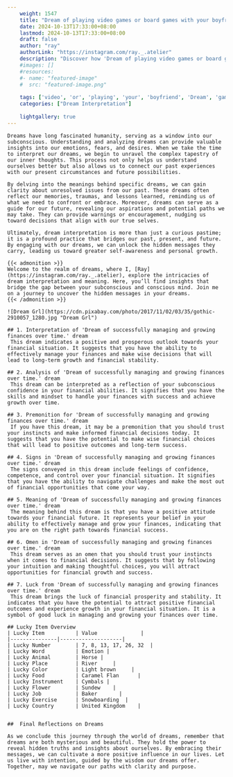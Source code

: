 ```yaml
---
    weight: 1547
    title: "Dream of playing video games or board games with your boyfriend"  # Assuming 'title' column exists
    date: 2024-10-13T17:33:00+08:00
    lastmod: 2024-10-13T17:33:00+08:00
    draft: false
    author: "ray"
    authorLink: "https://instagram.com/ray._.atelier"
    description: "Discover how 'Dream of playing video games or board games with your boyfriend' can interpret your future and uncover its significant meanings in your life."
    #images: []
    #resources:
    #- name: "featured-image"
    #  src: "featured-image.png"
    
    tags: ['video', 'or', 'playing', 'your', 'boyfriend', 'Dream', 'games', 'of', 'with', 'board']
    categories: ["Dream Interpretation"]
    
    lightgallery: true
---
```

    
    Dreams have long fascinated humanity, serving as a window into our subconscious. Understanding and analyzing dreams can provide valuable insights into our emotions, fears, and desires. When we take the time to interpret our dreams, we begin to unravel the complex tapestry of our inner thoughts. This process not only helps us understand ourselves better but also allows us to connect our past experiences with our present circumstances and future possibilities.
    
    By delving into the meanings behind specific dreams, we can gain clarity about unresolved issues from our past. These dreams often reflect our memories, traumas, and lessons learned, reminding us of what we need to confront or embrace. Moreover, dreams can serve as a guide for our future, revealing our aspirations and potential paths we may take. They can provide warnings or encouragement, nudging us toward decisions that align with our true selves.
    
    Ultimately, dream interpretation is more than just a curious pastime; it is a profound practice that bridges our past, present, and future. By engaging with our dreams, we can unlock the hidden messages they carry, leading us toward greater self-awareness and personal growth.
    
    {{< admonition >}}
    Welcome to the realm of dreams, where I, [Ray](https://instagram.com/ray._.atelier), explore the intricacies of dream interpretation and meaning. Here, you’ll find insights that bridge the gap between your subconscious and conscious mind. Join me on a journey to uncover the hidden messages in your dreams.
    {{< /admonition >}}
    
    ![Dream Grl](https://cdn.pixabay.com/photo/2017/11/02/03/35/gothic-2910057_1280.jpg "Dream Grl")
    
    ## 1. Interpretation of 'Dream of successfully managing and growing finances over time.' dream
     This dream indicates a positive and prosperous outlook towards your financial situation. It suggests that you have the ability to effectively manage your finances and make wise decisions that will lead to long-term growth and financial stability.
    
    ## 2. Analysis of 'Dream of successfully managing and growing finances over time.' dream
     This dream can be interpreted as a reflection of your subconscious confidence in your financial abilities. It signifies that you have the skills and mindset to handle your finances with success and achieve growth over time.
    
    ## 3. Premonition for 'Dream of successfully managing and growing finances over time.' dream
     If you have this dream, it may be a premonition that you should trust your instincts and make informed financial decisions today. It suggests that you have the potential to make wise financial choices that will lead to positive outcomes and long-term success.
    
    ## 4. Signs in 'Dream of successfully managing and growing finances over time.' dream
     The signs conveyed in this dream include feelings of confidence, competence, and control over your financial situation. It signifies that you have the ability to navigate challenges and make the most out of financial opportunities that come your way.
    
    ## 5. Meaning of 'Dream of successfully managing and growing finances over time.' dream
     The meaning behind this dream is that you have a positive attitude towards your financial future. It represents your belief in your ability to effectively manage and grow your finances, indicating that you are on the right path towards financial success.
    
    ## 6. Omen in 'Dream of successfully managing and growing finances over time.' dream
     This dream serves as an omen that you should trust your instincts when it comes to financial decisions. It suggests that by following your intuition and making thoughtful choices, you will attract opportunities for financial growth and success.
    
    ## 7. Luck from 'Dream of successfully managing and growing finances over time.' dream
     This dream brings the luck of financial prosperity and stability. It indicates that you have the potential to attract positive financial outcomes and experience growth in your financial situation. It is a symbol of good luck in managing and growing your finances over time.
    
    ## Lucky Item Overview
    | Lucky Item          | Value              |
    |---------------|--------------------|
    | Lucky Number        | 7, 8, 13, 17, 26, 32  |
    | Lucky Word          | Emotion |
    | Lucky Animal        | Horse |
    | Lucky Place         | River     |
    | Lucky Color         | Light brown     |
    | Lucky Food          | Caramel Flan      |
    | Lucky Instrument    | Cymbals |
    | Lucky Flower        | Sundew    |
    | Lucky Job           | Baker       |
    | Lucky Exercise      | Snowboarding  |
    | Lucky Country       | United Kingdom    |
    
    
    ##  Final Reflections on Dreams
    
    As we conclude this journey through the world of dreams, remember that dreams are both mysterious and beautiful. They hold the power to reveal hidden truths and insights about ourselves. By embracing their messages, we can cultivate a more positive influence in our lives. Let us live with intention, guided by the wisdom our dreams offer. Together, may we navigate our paths with clarity and purpose.
    